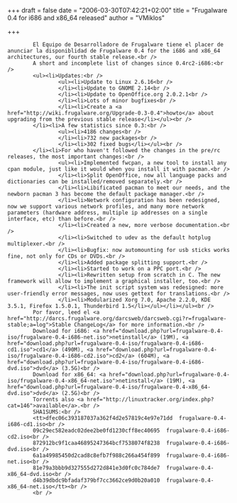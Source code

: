 
+++
draft = false
date = "2006-03-30T07:42:21+02:00"
title = "Frugalware 0.4 for i686 and x86_64 released"
author = "VMiklos"

+++

            El Equipo de Desarrolladore de Frugalware tiene el placer de anunciar la disponiblidad de Frugalware 0.4 for the i686 and x86_64 architectures, our fourth stable release.<br />
            A short and incomplete list of changes since 0.4rc2-i686:<br />
            <ul><li>Updates:<br />
                    <ul><li>Update to Linux 2.6.16<br />
                    </li><li>Update to GNOME 2.14<br />
                    </li><li>Update to OpenOffice.org 2.0.2.1<br />
                    </li><li>Lots of minor bugfixes<br />
                    </li><li>Create a <a href="http://wiki.frugalware.org/Upgrade-0.3-0.4">howto</a> about upgrading from the previous stable release</li></ul><br />
            </li><li>A few statistics since 0.3:<br />
                    <ul><li>4186 changes<br />
                    </li><li>732 new packages<br />
                    </li><li>302 fixed bugs</li></ul><br />
            </li><li>For who haven't followed the changes in the pre/rc releases, the most important changes:<br />
                    <ul><li>Implemented fwcpan, a new tool to install any cpan module, just like it would when you install it with pacman.<br />
                    </li><li>Split OpenOffice, now all language packs and dictionaries can be installed/removed separately.<br />
                    </li><li>Libificated pacman to meet our needs, and the newborn pacman 3 has become the default package manager.<br />
                    </li><li>Network configuration has been redesigned, now we support various network profiles, and many more network parameters (hardware address, multiple ip addresses on a single interface, etc) than before.<br />
                    </li><li>Created a new, more verbose documentation.<br />
                    </li><li>Switched to udev as the default hotplug multiplexer.<br />
                    </li><li>Bugfix: now automounting for usb sticks works fine, not only for CDs or DVDs.<br />
                    </li><li>Added package splitting support.<br />
                    </li><li>Started to work on a PPC port.<br />
                    </li><li>Rewritten setup from scratch in C. The new framework will allow to implement a graphical installer, too.<br />
                    </li><li>The init script system was redesigned: more user-friendly error messages, now uses gettext for translations.<br />
                    </li><li>Modularized Xorg 7.0, Apache 2.2.0, KDE 3.5.1, Firefox 1.5.0.1, Thunderbird 1.5</li></ul></li></ul><br />
            Por favor, leed el <a href="http://darcs.frugalware.org/darcsweb/darcsweb.cgi?r=frugalware-stable;a=log">Stable ChangeLog</a> for more information.<br />
            Download for i686: <a href="download.php?url=frugalware-0.4-iso/frugalware-0.4-i686-net.iso">netinstall</a> (19M), <a href="download.php?url=frugalware-0.4-iso/frugalware-0.4-i686-cd1.iso">cd1</a> (490M), <a href="download.php?url=frugalware-0.4-iso/frugalware-0.4-i686-cd2.iso">cd2</a> (604M), <a href="download.php?url=frugalware-0.4-iso/frugalware-0.4-i686-dvd.iso">dvd</a> (3.5G)<br />
            Download for x86_64: <a href="download.php?url=frugalware-0.4-iso/frugalware-0.4-x86_64-net.iso">netinstall</a> (19M), <a href="download.php?url=frugalware-0.4-iso/frugalware-0.4-x86_64-dvd.iso">dvd</a> (2.5G)<br />
            Torrents also <a href="http://linuxtracker.org/index.php?cat=146">available</a>.<br />
            SHA1SUMS:<br />
            <tt>dfec06c393187037a362f4d2e57819c4e97e71dd  frugalware-0.4-i686-cd1.iso<br />
            09c29ec582eadc02dee2be0fd1230cff8ec40695  frugalware-0.4-i686-cd2.iso<br />
            872912bc9f1caa46895247364bcf7538074f8238  frugalware-0.4-i686-dvd.iso<br />
            6a1a49985450d2cad8c8efb7f988c266a454f899  frugalware-0.4-i686-net.iso<br />
            81e79a3bbb9d327555d272d841e3d0fc0c784de7  frugalware-0.4-x86_64-dvd.iso<br />
            d4b39dbdc9bfadaf379bf7cc3662ce9d0b20a010  frugalware-0.4-x86_64-net.iso</tt><br />
            <br />
            
        